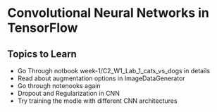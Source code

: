 # Convolutional Neural Networks in TensorFlow


## Topics to Learn

- Go Through notbook week-1/C2_W1_Lab_1_cats_vs_dogs in details
- Read about augmentation options in ImageDataGenerator
- Go through notenooks again
- Dropout and Regularization in CNN
- Try training the modle with different CNN architectures